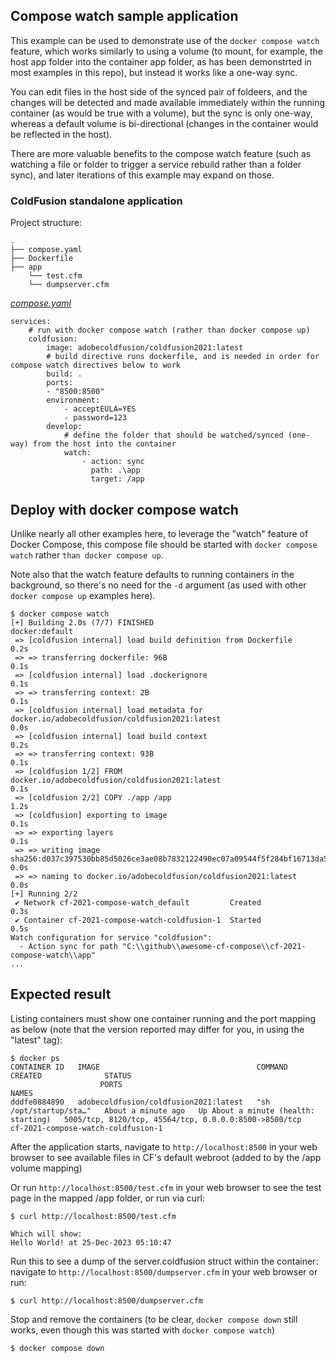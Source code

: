 ## Compose watch sample application

This example can be used to demonstrate use of the `docker compose watch` feature, which works similarly to using a volume (to mount, for example, the host app folder into the container app folder, as has been demonstrted in most examples in this repo), but instead it works like a one-way sync.

You can edit files in the host side of the synced pair of foldeers, and the changes will be detected and made available immediately within the running container (as would be true with a volume), but the sync is only one-way, whereas a default volume is bi-directional (changes in the container would be reflected in the host).

There are more valuable benefits to the compose watch feature (such as watching a file or folder to trigger a service rebuild rather than a folder sync), and later iterations of this example may expand on those.

### ColdFusion standalone application

Project structure:
```
.
├── compose.yaml
├── Dockerfile
├── app
    └── test.cfm
    └── dumpserver.cfm

```

[_compose.yaml_](compose.yaml)
```
services:
    # run with docker compose watch (rather than docker compose up)
    coldfusion:
        image: adobecoldfusion/coldfusion2021:latest
        # build directive runs dockerfile, and is needed in order for compose watch directives below to work
        build: .
        ports:
        - "8500:8500"
        environment:
            - acceptEULA=YES
            - password=123
        develop:
            # define the folder that should be watched/synced (one-way) from the host into the container
            watch:
                - action: sync
                  path: .\app
                  target: /app
```

## Deploy with docker compose watch

Unlike nearly all other examples here, to leverage the "watch" feature of Docker Compose, this compose file should be started with `docker compose watch` rather `than docker compose up`.

Note also that the watch feature defaults to running containers in the background, so there's no need for the `-d` argument (as used with other `docker compose up` examples here).

```
$ docker compose watch
[+] Building 2.0s (7/7) FINISHED                                                                         docker:default
 => [coldfusion internal] load build definition from Dockerfile                                                    0.2s
 => => transferring dockerfile: 96B                                                                                0.1s
 => [coldfusion internal] load .dockerignore                                                                       0.1s
 => => transferring context: 2B                                                                                    0.1s
 => [coldfusion internal] load metadata for docker.io/adobecoldfusion/coldfusion2021:latest                        0.0s
 => [coldfusion internal] load build context                                                                       0.2s
 => => transferring context: 93B                                                                                   0.1s
 => [coldfusion 1/2] FROM docker.io/adobecoldfusion/coldfusion2021:latest                                          0.1s
 => [coldfusion 2/2] COPY ./app /app                                                                               1.2s
 => [coldfusion] exporting to image                                                                                0.1s
 => => exporting layers                                                                                            0.1s
 => => writing image sha256:d037c397530bb85d5026ce3ae08b7832122490ec07a09544f5f284bf16713da5                       0.0s
 => => naming to docker.io/adobecoldfusion/coldfusion2021:latest                                                   0.0s
[+] Running 2/2
 ✔ Network cf-2021-compose-watch_default         Created                                                           0.3s
 ✔ Container cf-2021-compose-watch-coldfusion-1  Started                                                           0.5s
Watch configuration for service "coldfusion":
  - Action sync for path "C:\\github\\awesome-cf-compose\\cf-2021-compose-watch\\app"
...
```

## Expected result

Listing containers must show one container running and the port mapping as below (note that the version reported may differ for you, in using the "latest" tag):
```
$ docker ps
CONTAINER ID   IMAGE                                   COMMAND                  CREATED              STATUS
                    PORTS                                                   NAMES
dddfe0884890   adobecoldfusion/coldfusion2021:latest   "sh /opt/startup/sta…"   About a minute ago   Up About a minute (health: starting)   5005/tcp, 8120/tcp, 45564/tcp, 0.0.0.0:8500->8500/tcp   cf-2021-compose-watch-coldfusion-1

```

After the application starts, navigate to `http://localhost:8500` in your web browser to see available files in CF's default webroot (added to by the /app volume mapping)

Or run `http://localhost:8500/test.cfm` in your web browser to see the test page in the mapped /app folder, or run via curl:
```
$ curl http://localhost:8500/test.cfm

Which will show:
Hello World! at 25-Dec-2023 05:10:47
```
Run this to see a dump of the server.coldfusion struct within the container: navigate to `http://localhost:8500/dumpserver.cfm` in your web browser or run:
```
$ curl http://localhost:8500/dumpserver.cfm
```

Stop and remove the containers (to be clear, `docker compose down` still works, even though this was started with `docker compose watch`)
```
$ docker compose down
```